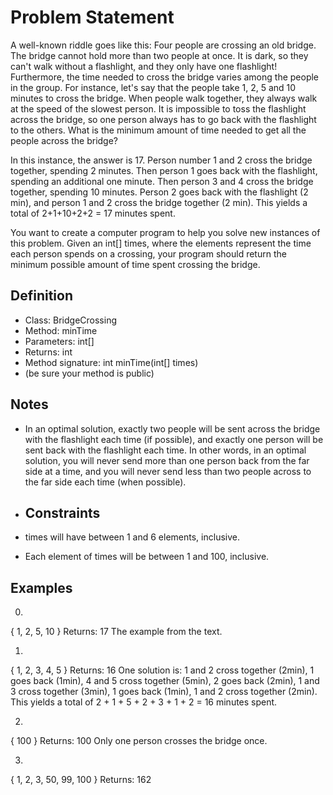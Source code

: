 # Problem Statement
    	
A well-known riddle goes like this: Four people are crossing an old bridge. The bridge cannot hold more than two people at once. It is dark, so they can't walk without a flashlight, and they only have one flashlight! Furthermore, the time needed to cross the bridge varies among the people in the group. For instance, let's say that the people take 1, 2, 5 and 10 minutes to cross the bridge. When people walk together, they always walk at the speed of the slowest person. It is impossible to toss the flashlight across the bridge, so one person always has to go back with the flashlight to the others. What is the minimum amount of time needed to get all the people across the bridge?

In this instance, the answer is 17. Person number 1 and 2 cross the bridge together, spending 2 minutes. Then person 1 goes back with the flashlight, spending an additional one minute. Then person 3 and 4 cross the bridge together, spending 10 minutes. Person 2 goes back with the flashlight (2 min), and person 1 and 2 cross the bridge together (2 min). This yields a total of 2+1+10+2+2 = 17 minutes spent.

You want to create a computer program to help you solve new instances of this problem. Given an int[] times, where the elements represent the time each person spends on a crossing, your program should return the minimum possible amount of time spent crossing the bridge.

 
## Definition
- Class:	BridgeCrossing
- Method:	minTime
- Parameters:	int[]
- Returns:	int
- Method signature:	int minTime(int[] times)
- (be sure your method is public)
    
 
## Notes
-	In an optimal solution, exactly two people will be sent across the bridge with the flashlight each time (if possible), and exactly one person will be sent back with the flashlight each time. In other words, in an optimal solution, you will never send more than one person back from the far side at a time, and you will never send less than two people across to the far side each time (when possible).
 
- ## Constraints
-	times will have between 1 and 6 elements, inclusive.
-	Each element of times will be between 1 and 100, inclusive.
 
## Examples

0)
{ 1, 2, 5, 10 }
Returns: 17
The example from the text.

1)
{ 1, 2, 3, 4, 5 }
Returns: 16
One solution is: 1 and 2 cross together (2min), 1 goes back (1min), 4 and 5 cross together (5min), 2 goes back (2min), 1 and 3 cross together (3min), 1 goes back (1min), 1 and 2 cross together (2min). This yields a total of 2 + 1 + 5 + 2 + 3 + 1 + 2 = 16 minutes spent.

2)
{ 100 }
Returns: 100
Only one person crosses the bridge once.

3)
{ 1, 2, 3, 50, 99, 100 }
Returns: 162